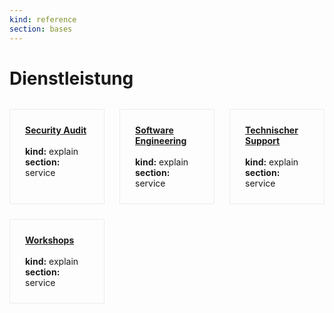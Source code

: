 ```yaml
---
kind: reference
section: bases
---
```


# Dienstleistung

<div style="display: grid; grid-template-columns: repeat(3, 1fr); gap: 1.5rem; margin: 2rem 0;">
<div style="border: 1px solid #eaecef; padding: 1.5rem;">
<strong><a href="security-audit.html">Security Audit</a></strong><br/><br/>
<strong>kind:</strong> explain<br/>
<strong>section:</strong> service<br/>
</div>
<div style="border: 1px solid #eaecef; padding: 1.5rem;">
<strong><a href="software-engineering.html">Software Engineering</a></strong><br/><br/>
<strong>kind:</strong> explain<br/>
<strong>section:</strong> service<br/>
</div>
<div style="border: 1px solid #eaecef; padding: 1.5rem;">
<strong><a href="technischer-support.html">Technischer Support</a></strong><br/><br/>
<strong>kind:</strong> explain<br/>
<strong>section:</strong> service<br/>
</div>
<div style="border: 1px solid #eaecef; padding: 1.5rem;">
<strong><a href="workshops.html">Workshops</a></strong><br/><br/>
<strong>kind:</strong> explain<br/>
<strong>section:</strong> service<br/>
</div>
</div>

